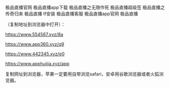极品直播官网
极品直播app下载
极品直播之无限作死
极品直播超级签
极品直播之传奇归来
极品直播 tf安装
极品直播客服
极品直播app官网
极品直播

（复制地址到浏览器中打开）：

https://www.554567.xyz/8a

https://www.app360.xyz/q9

https://www.442345.xyz/e0

https://www.apphuijia.xyz/app

复制网址到浏览器，苹果一定要用自带浏览safari，安卓用谷歌浏览器或者火狐浏览器。
